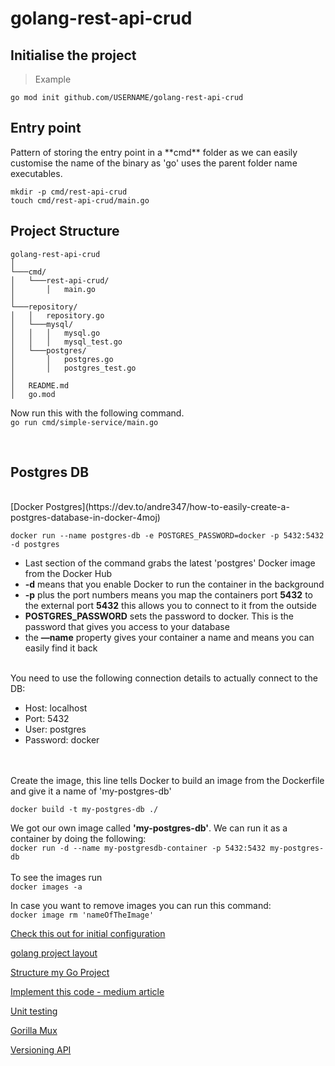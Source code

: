 # golang-rest-api-crud

<h2>Initialise the project</h2>

>Example

`go mod init github.com/USERNAME/golang-rest-api-crud`

<h2>Entry point</h2>
Pattern of storing the entry point in a **cmd** folder as we 
can easily customise the name of the binary as 'go' uses the 
parent folder name executables.

`mkdir -p cmd/rest-api-crud` <br>
`touch cmd/rest-api-crud/main.go`

<h2>Project Structure</h2>

```
golang-rest-api-crud
│
└───cmd/
│   └───rest-api-crud/
│       │   main.go
│   
└───repository/
│   │   repository.go
│   └───mysql/
│   │   │   mysql.go
│   │   │   mysql_test.go
│   └───postgres/
│       │   postgres.go
│       │   postgres_test.go
│
│   README.md
│   go.mod
```


Now run this with the following command.<br>
`go run cmd/simple-service/main.go`

<br>

<h2>Postgres DB</h2><br>
[Docker Postgres](https://dev.to/andre347/how-to-easily-create-a-postgres-database-in-docker-4moj)

`docker run --name postgres-db -e POSTGRES_PASSWORD=docker -p 5432:5432 -d postgres`
<br>
+ Last section of the command grabs the latest 'postgres' Docker image from the Docker Hub
+ **-d** means that you enable Docker to run the container in the background
+ **-p** plus the port numbers means you map the containers port **5432** to the external port **5432** this allows you to connect to it from the outside
+ **POSTGRES_PASSWORD** sets the password to docker. This is the password that gives you access to your database
+ the **—name** property gives your container a name and means you can easily find it back

<br>
You need to use the following connection details to actually connect to the DB:

+ Host: localhost
+ Port: 5432
+ User: postgres
+ Password: docker

<br>

<br>
Create the image, this line tells Docker to build an 
image from the Dockerfile and give it a name of 'my-postgres-db'

`docker build -t my-postgres-db ./`

We got our own image called **'my-postgres-db'**. We can run it as a container by doing the following:<br>
`docker run -d --name my-postgresdb-container -p 5432:5432 my-postgres-db
`
<br><br>
To see the images run<br>
`docker images -a`

In case you want to remove images you can run this command:<br>
`docker image rm 'nameOfTheImage'`





[Check this out for initial configuration](https://www.wolfe.id.au/2020/03/10/starting-a-go-project/)

[golang project layout](https://github.com/golang-standards/project-layout)

[Structure my Go Project](https://www.wolfe.id.au/2020/03/10/how-do-i-structure-my-go-project/)

[Implement this code - medium article](https://medium.com/easyread/unit-test-sql-in-golang-5af19075e68e)

[Unit testing](https://betterprogramming.pub/how-to-unit-test-a-gorm-application-with-sqlmock-97ee73e36526)

[Gorilla Mux](https://github.com/gorilla/mux)

[Versioning API](https://dev.to/geosoft1/versioning-your-api-in-go-1g4h)

